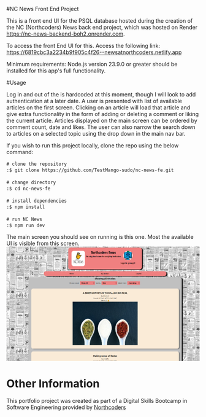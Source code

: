 #NC News Front End Project

This is a front end UI for the PSQL database hosted during the creation of the NC (Northcoders) News back end project, which was hosted on Render https://nc-news-backend-boh2.onrender.com.

To access the front End UI for this. Access the following link: 
https://6819cbc3a2234b9f905c4f26--newsatnorthcoders.netlify.app

Minimum requirements:
Node.js version 23.9.0 or greater should be installed for this app's full functionality.

#Usage

Log in and out of the is hardcoded at this moment, though I will look to add authentication at a later date.
A user is presented with list of available articles on the first screen. Clicking on an article will load that article and give extra functionality in the form of adding or deleting a comment or liking the current article. Articles displayed on the main screen can be ordered by comment count, date and likes. The user can also narrow the search down to articles on a selected topic using the drop down in the main nav bar.

If you wish to run this project locally, clone the repo using the below command:
```terminal
# clone the repository
:$ git clone https://github.com/TestMango-sudo/nc-news-fe.git

# change directory
:$ cd nc-news-fe

# install dependencies
:$ npm install

# run NC News
:$ npm run dev
```

The main screen you should see on running is this one. Most the available UI is visible from this screen.
![alt text](image.png)

# Other Information
This portfolio project was created as part of a Digital Skills Bootcamp in Software Engineering provided by [Northcoders](https://northcoders.com/)